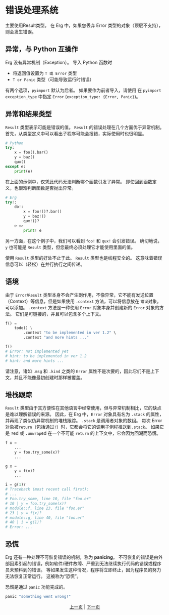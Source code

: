 # 错误处理系统

主要使用Result类型。
在 Erg 中，如果您丢弃 Error 类型的对象（顶层不支持），则会发生错误。

## 异常，与 Python 互操作

Erg 没有异常机制（Exception）。 导入 Python 函数时

* 将返回值设置为 `T 或 Error` 类型
* `T or Panic` 类型（可能导致运行时错误）

有两个选项，`pyimport` 默认为后者。 如果要作为前者导入，请使用
在 `pyimport` `exception_type` 中指定 `Error` (`exception_type: {Error, Panic}`)。

## 异常和结果类型

`Result` 类型表示可能是错误的值。 `Result` 的错误处理在几个方面优于异常机制。
首先，从类型定义中可以看出子程序可能会报错，实际使用时也很明显。

```python
# Python
try:
    x = foo().bar()
    y = baz()
    qux()
except e:
    print(e)
```

在上面的示例中，仅凭此代码无法判断哪个函数引发了异常。 即使回到函数定义，也很难判断函数是否抛出异常。

```python
# Erg
try!:
    do!:
        x = foo!()?.bar()
        y = baz!()
        qux!()?
    e =>
        print! e
```

另一方面，在这个例子中，我们可以看到 `foo!` 和 `qux!` 会引发错误。
确切地说，`y` 也可能是 `Result` 类型，但您最终必须处理它才能使用里面的值。

使用 `Result` 类型的好处不止于此。 `Result` 类型也是线程安全的。 这意味着错误信息可以（轻松）在并行执行之间传递。

## 语境

由于 `Error`/`Result` 类型本身不会产生副作用，不像异常，它不能有发送位置（Context）等信息，但是如果使用 `.context` 方法，可以将信息放在 `错误`对象。 可以添加。 `.context` 方法是一种使用 `Error` 对象本身并创建新的 `Error` 对象的方法。 它们是可链接的，并且可以包含多个上下文。
```python
f() =
    todo() \
        .context "to be implemented in ver 1.2" \
        .context "and more hints ..."

f()
# Error: not implemented yet
# hint: to be implemented in ver 1.2
# hint: and more hints ...
```

请注意，诸如 `.msg` 和 `.kind` 之类的 `Error` 属性不是次要的，因此它们不是上下文，并且不能像最初创建时那样被覆盖。

## 堆栈跟踪

`Result` 类型由于其方便性在其他语言中经常使用，但与异常机制相比，它的缺点是难以理解错误的来源。
因此，在 Erg 中，`Error` 对象具有名为 `.stack` 的属性，并再现了类似伪异常机制的堆栈跟踪。
`.stack` 是调用者对象的数组。 每次 Error 对象被`return`（包括通过`?`）时，它都会将它的调用子例程推送到`.stack`。
如果它是 `?`ed 或 `.unwrap`ed 在一个不可能 `return` 的上下文中，它会因为回溯而恐慌。

```python
f x =
    ...
    y = foo.try_some(x)?
    ...

g x =
    y = f(x)?
    ...

i = g(1)?
# Traceback (most recent call first):
# ...
# Foo.try_some, line 10, file "foo.er"
# 10 | y = foo.try_some(x)?
# module::f, line 23, file "foo.er"
# 23 | y = f(x)?
# module::g, line 40, file "foo.er"
# 40 | i = g(1)?
# Error: ...
```

## 恐慌

Erg 还有一种处理不可恢复错误的机制，称为 __panicing__。
不可恢复的错误是由外部因素引起的错误，例如软件/硬件故障、严重到无法继续执行代码的错误或程序员未预料到的错误。 等如果发生这种情况，程序将立即终止，因为程序员的努力无法恢复正常运行。 这被称为“恐慌”。

恐慌是通过 `panic` 功能完成的。

```python
panic "something went wrong!"
```

<p align='center'>
    <a href='./29_decorator.md'>上一页</a> | <a href='./31_pipeline.md'>下一页</a>
</p>